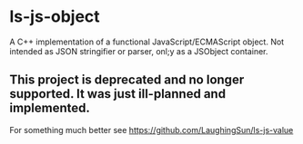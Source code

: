 # ls-js-object
A C++ implementation of a functional JavaScript/ECMAScript object.  Not intended as JSON stringifier or parser, onl;y as a JSObject container.

## This project is deprecated and no longer supported.  It was just ill-planned and implemented.

For something much better see https://github.com/LaughingSun/ls-js-value
